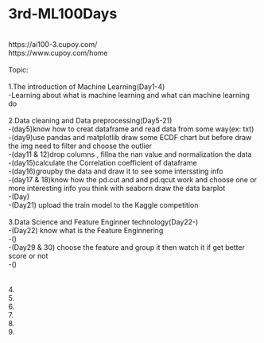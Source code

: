 # 3rd-ML100Days
<br>
https://ai100-3.cupoy.com/

<br>
https://www.cupoy.com/home

<br>
<br>
Topic:
<br>
<br>
1.The introduction of Machine Learning(Day1-4)
<br>
-Learning about what is machine learning and what can machine learning do
<br><br>
2.Data cleaning and Data preprocessing(Day5-21)
<br>
-(day5)know how to creat dataframe and read data from some way(ex: txt)
<br>
-(day9)use pandas and matplotlib draw some ECDF chart but before draw the img need to filter and choose the outlier
<br>
-(day11 & 12)drop columns , fillna the nan value and normalization the data
<br>
-(day15)calculate the Correlation coefficient of dataframe
<br>
-(day16)groupby the data and draw it to see some interssting info
<br>
-(day17 & 18)know how the pd.cut and and pd.qcut work and choose one or more interesting  info you think with seaborn draw the data barplot 
<br>
-(Day)
<br>
-(Day21) upload the train model to the Kaggle competition
<br><br>
3.Data Science and Feature Enginner technology(Day22-)
<br>
-(Day22) know what is the Feature Enginnering
<br>
-()
<br>
-(Day29 & 30) choose the feature and group it then watch it if get better score or not
<br>
-()
<br>
<br><br>
4.
<br>
5.
<br>
6.
<br>
7.
<br>
8.
<br>
9.
<br>
